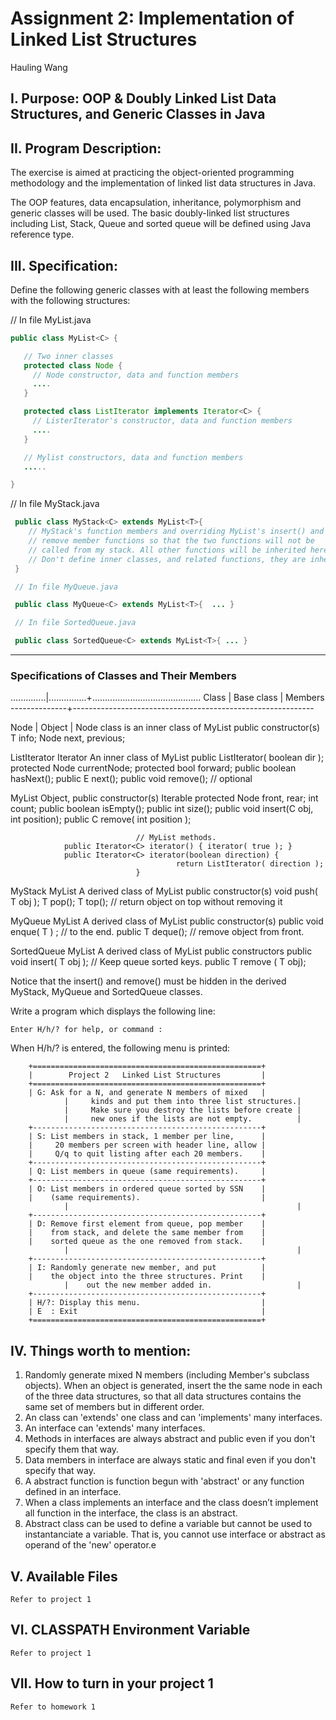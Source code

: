 # Assignment 2: Implementation of Linked List Structures
Hauling Wang


## I.	Purpose: OOP & Doubly Linked List Data Structures, and Generic Classes in Java

## II.	Program Description:

   The exercise is aimed at practicing the object-oriented
programming methodology and the implementation of linked list data
structures in Java.

   The OOP features, data encapsulation, inheritance, polymorphism and
generic classes will be used. The basic doubly-linked list structures including
List, Stack, Queue and sorted queue will be defined using Java reference type.


## III.	Specification:

   Define the following generic classes with at least the following members with
the following structures:

  // In file MyList.java 
  ```java
  public class MyList<C> {

     // Two inner classes
     protected class Node {
       // Node constructor, data and function members
       ....
     }

     protected class ListIterator implements Iterator<C> {
       // ListerIterator's constructor, data and function members
       ....
     }

     // Mylist constructors, data and function members
     .....

  }
```
  // In file MyStack.java
 ```java
  public class MyStack<C> extends MyList<T>{
     // MyStack's function members and overriding MyList's insert() and
     // remove member functions so that the two functions will not be
     // called from my stack. All other functions will be inherited here.
     // Don't define inner classes, and related functions, they are inherited.
  }

  // In file MyQueue.java
 
  public class MyQueue<C> extends MyList<T>{  ... }

  // In file SortedQueue.java

  public class SortedQueue<C> extends MyList<T>{ ... }
 ```
--------------------------------------------------------------------------
### Specifications of Classes and Their Members
..............|...............+...........................................
   Class      | Base class    | Members
--------------+------------------------------------------------------------
  
   Node       | Object        | Node class is an inner class of MyList
				public constructor(s)
			        T info; Node next, previous;

  ListIterator<E> Iterator<E>   An inner class of MyList
                                public ListIterator( boolean dir );
				protected Node currentNode;
  				protected bool forward;
				public boolean hasNext();
				public E	next();
				public void    remove(); // optional

   MyList<C>   Object,          public constructor(s)
	       Iterable<C>	protected Node<C> front, rear; int count;
				public boolean isEmpty();
				public int	size();
				public void	insert(C obj, int position);
				public C remove( int position );

                                // MyList methods.
				public Iterator<C> iterator() { iterator( true ); }
				public Iterator<C> iterator(boolean direction) {
                                         return ListIterator( direction );
                                } 

  MyStack<T>    MyList<T>       A derived class of MyList
                                public constructor(s)
				void	push( T obj );
				T	pop();
				T	top(); // return object on top without removing it

  MyQueue<T>    MyList<T>       A derived class of MyList
                                public constructor(s)
				public void	enque( T ) ; // to the end.
				public T	deque(); // remove object from front. 

  SortedQueue<T>  MyList<T>	A derived class of MyList
                                public constructors
				public void insert( T obj ); // Keep queue sorted keys.
				public T remove ( T obj);

Notice that the insert() and remove() must be hidden in the derived MyStack,
MyQueue and SortedQueue classes.

Write a program which displays the following line:


	Enter H/h/? for help, or command : 


   When H/h/? is entered, the following menu is printed:

		+===================================================+
		|        Project 2   Linked List Structures         | 
		+===================================================+
		| G: Ask for a N, and generate N members of mixed   |
                |     kinds and put them into three list structures.|
                |     Make sure you destroy the lists before create |
                |     new ones if the lists are not empty.          |
		+---------------------------------------------------+
		| S: List members in stack, 1 member per line,      |
		|     20 members per screen with header line, allow |
		|     Q/q to quit listing after each 20 members.    |
		+---------------------------------------------------+
		| Q: List members in queue (same requirements).     |
		+---------------------------------------------------+
		| O: List members in ordered queue sorted by SSN    |
		|    (same requirements).                           |
                |                                                   |
		+---------------------------------------------------+
		| D: Remove first element from queue, pop member    |
		|    from stack, and delete the same member from    |
		|    sorted queue as the one removed from stack.    |
                |                                                   |
		+---------------------------------------------------+
		| I: Randomly generate new member, and put          |
		|    the object into the three structures. Print    |
                |    out the new member added in.                   |
		+---------------------------------------------------+
		| H/?: Display this menu.                           |
		| E  : Exit                                         |
		+===================================================+

## IV.	Things worth to mention:

  1. Randomly generate mixed N members (including Member's subclass objects).
     When an object is generated, insert the the same node in each of
     the three data structures, so that all data structures contains
     the same set of members but in different order.
  2. An class can 'extends' one class and can 'implements' many interfaces.
  3. An interface can 'extends' many interfaces.
  4. Methods in interfaces are always abstract and public even if you don't
     specify them that way.
  5. Data members in interface are always static and final even if you don't
     specify that way.
  6. A abstract function is function begun with 'abstract' or any function defined
     in an interface.
  7. When a class implements an interface and the class doesn’t implement all
     function in the interface, the class is an abstract.
  8. Abstract class can be used to define a variable but cannot be used to
     instantanciate a variable. That is, you cannot use interface or abstract as
     operand of the 'new' operator.e

## V.	Available Files

    Refer to project 1


## VI.	CLASSPATH Environment Variable 

    Refer to project 1

## VII.	How to turn in your project 1

    Refer to homework 1

